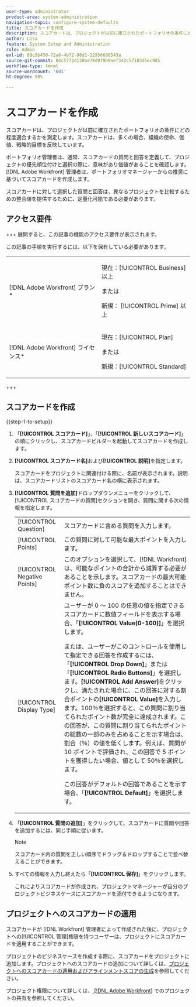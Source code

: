 ```yaml
---
user-type: administrator
product-area: system-administration
navigation-topic: configure-system-defaults
title: スコアカードを作成
description: スコアカードは、プロジェクトが以前に確立されたポートフォリオの条件にどの程度適合するかを測定します。スコアカードは、多くの場合、組織の使命、価値、および戦略的目標を反映します。ポートフォリオ管理者は、通常、スコアカードの質問と回答を定義し、プロジェクトの優先順位付けと選択の際に意味があり、価値があることを確認します。 [!DNL Adobe Workfront]  管理者は、ポートフォリオマネージャーからの推奨に基づいてスコアカードを作成します。
author: Lisa
feature: System Setup and Administration
role: Admin
exl-id: 89c9b450-72a6-4b72-98d1-22956696543a
source-git-commit: 84c5772d130be78d9f9b9aef342c57183d5ec985
workflow-type: tm+mt
source-wordcount: '601'
ht-degree: 98%

---
```


# スコアカードを作成

<!--Audited: 01/2024-->

<!--DON'T DELETE, DRAFT OR HIDE THIS ARTICLE. IT IS LINKED TO THE PRODUCT, THROUGH THE CONTEXT SENSITIVE HELP LINKS.-->

スコアカードは、プロジェクトが以前に確立されたポートフォリオの条件にどの程度適合するかを測定します。スコアカードは、多くの場合、組織の使命、価値、戦略的目標を反映しています。

ポートフォリオ管理者は、通常、スコアカードの質問と回答を定義して、プロジェクトの優先順位付けと選択の際に、意味があり価値があることを確認します。[!DNL Adobe Workfront] 管理者は、ポートフォリオマネージャーからの推奨に基づいてスコアカードを作成します。

スコアカードに対して選択した質問と回答は、異なるプロジェクトを比較するための整合値を提供するために、定量化可能である必要があります。

## アクセス要件

+++ 展開すると、この記事の機能のアクセス要件が表示されます。

この記事の手順を実行するには、以下を保有している必要があります。

<table style="table-layout:auto"> 
 <col> 
 <col> 
 <tbody> 
  <tr> 
   <td role="rowheader">[!DNL Adobe Workfront] プラン*</td> 
   <td> <p>現在：[!UICONTROL Business] 以上</p> 
   または
   <p>新規： [!UICONTROL Prime] 以上</p>
   </td> 
  </tr> 
  <tr> 
   <td role="rowheader">[!DNL Adobe Workfront] ライセンス*</td> 
   <td><p>現在：[!UICONTROL Plan]</p>
   または
   <p>新規：[!UICONTROL Standard]</p>
   </td> 
  </tr> 
 </tbody> 
</table>

+++

## スコアカードを作成

{{step-1-to-setup}}

1. 「**[!UICONTROL スコアカード]**」、「**[!UICONTROL 新しいスコアカード]**」の順にクリックし、スコアカードビルダーを起動してスコアカードを作成します。

1. **[!UICONTROL スコアカード名]**&#x200B;および&#x200B;**[!UICONTROL 説明]**&#x200B;を指定します。

   スコアカードをプロジェクトに関連付ける際に、名前が表示されます。説明は、スコアカードリストのスコアカード名の横に表示されます。

1. **[!UICONTROL 質問を追加]**&#x200B;ドロップダウンメニューをクリックして、[!UICONTROL スコアカードの質問]セクションを開き、質問に関する次の情報を指定します。

   <table style="table-layout:auto"> 
    <col> 
    <col> 
    <tbody> 
     <tr> 
      <td role="rowheader">[!UICONTROL Question]</td> 
      <td>スコアカードに含める質問を入力します。</td> 
     </tr> 
     <tr> 
      <td role="rowheader">[!UICONTROL Points]</td> 
      <td>この質問に対して可能な最大ポイントを入力します。</td> 
     </tr> 
     <tr> 
      <td role="rowheader">[!UICONTROL Negative Points]</td> 
      <td>このオプションを選択して、[!DNL Workfront] は、可能なポイントの合計から減算する必要があることを示します。スコアカードの最大可能ポイント数に負のスコアを追加することはできません。</td> 
     </tr> 
     <tr> 
      <td role="rowheader">[!UICONTROL Display Type]</td> 
      <td>ユーザーが 0 ～ 100 の任意の値を指定できるスコアカードに数値フィールドを表示する場合、「<strong>[!UICONTROL Value(0-100)]</strong>」を選択します。<p>または、ユーザーがこのコントロールを使用して指定できる回答を作成するには、「<strong>[!UICONTROL Drop Down]</strong>」または「<strong>[!UICONTROL Radio Buttons]</strong>」を選択します。<strong>[!UICONTROL Add Answer]</strong>をクリックし、満たされた場合に、この回答に対する割合ポイントの<strong>[!UICONTROL Value]</strong>を入力します。100％を選択すると、この質問に割り当てられたポイント数が完全に達成されます。この回答が、この質問に割り当てられたポイントの総数の一部のみを占めることを示す場合は、割合（％）の値を低くします。例えば、質問が 10 ポイントで評価され、この回答で 5 ポイントを獲得したい場合、値として 50％を選択します。</p>
      <p>この回答がデフォルトの回答であることを示す場合、「<strong>[!UICONTROL Default]</strong>」を選択します。</strong></p>
     </tr> 
    </tbody> 
   </table>

1. 「**[!UICONTROL 質問の追加]**」をクリックして、スコアカードに質問や回答を追加するには、同じ手順に従います。

   >[!NOTE]
   >
   >スコアカード内の質問を正しい順序でドラッグ＆ドロップすることで並べ替えることができます。

1. すべての情報を入力し終えたら「**[!UICONTROL 保存]**」をクリックします。

   これによりスコアカードが作成され、プロジェクトマネージャーが自分のプロジェクトビジネスケースにスコアカードを添付できるようになります。

## プロジェクトへのスコアカードの適用

スコアカードが [!DNL Workfront] 管理者によって作成された後に、プロジェクトへの[!UICONTROL 管理]権限を持つユーザーは、プロジェクトにスコアカードを適用することができます。

プロジェクトのビジネスケースを作成する際に、スコアカードをプロジェクトに追加します。プロジェクトへのスコアカードの追加について詳しくは、[プロジェクトへのスコアカードの適用およびアラインメントスコアの生成](../../../manage-work/projects/define-a-business-case/apply-scorecard-to-project-to-generate-alignment-score.md)を参照してください。

プロジェクト権限について詳しくは、[ [!DNL Adobe Workfront]](../../../workfront-basics/grant-and-request-access-to-objects/share-a-project.md) でのプロジェクトの共有を参照してください。
